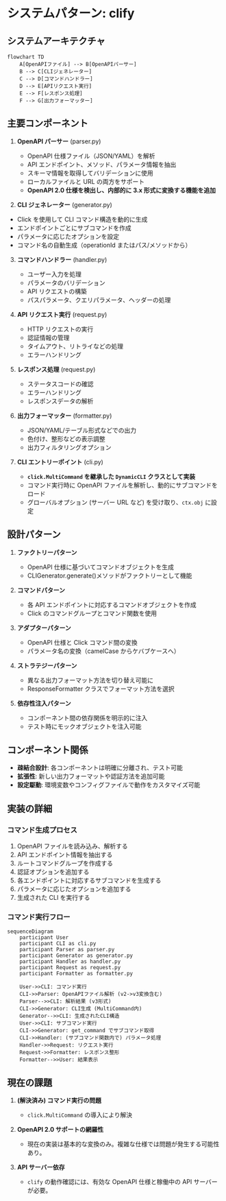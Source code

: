 # システムパターン: clify

## システムアーキテクチャ

```mermaid
flowchart TD
    A[OpenAPIファイル] --> B[OpenAPIパーサー]
    B --> C[CLIジェネレーター]
    C --> D[コマンドハンドラー]
    D --> E[APIリクエスト実行]
    E --> F[レスポンス処理]
    F --> G[出力フォーマッター]
```

## 主要コンポーネント

1. **OpenAPI パーサー** (parser.py)

   - OpenAPI 仕様ファイル（JSON/YAML）を解析
   - API エンドポイント、メソッド、パラメータ情報を抽出
   - スキーマ情報を取得してバリデーションに使用
   - ローカルファイルと URL の両方をサポート
   - **OpenAPI 2.0 仕様を検出し、内部的に 3.x 形式に変換する機能を追加**

2. **CLI ジェネレーター** (generator.py)

- Click を使用して CLI コマンド構造を動的に生成
- エンドポイントごとにサブコマンドを作成
- パラメータに応じたオプションを設定
- コマンド名の自動生成（operationId またはパス/メソッドから）

3. **コマンドハンドラー** (handler.py)

   - ユーザー入力を処理
   - パラメータのバリデーション
   - API リクエストの構築
   - パスパラメータ、クエリパラメータ、ヘッダーの処理

4. **API リクエスト実行** (request.py)

   - HTTP リクエストの実行
   - 認証情報の管理
   - タイムアウト、リトライなどの処理
   - エラーハンドリング

5. **レスポンス処理** (request.py)

   - ステータスコードの確認
   - エラーハンドリング
   - レスポンスデータの解析

6. **出力フォーマッター** (formatter.py)

   - JSON/YAML/テーブル形式などでの出力
   - 色付け、整形などの表示調整
   - 出力フィルタリングオプション

7. **CLI エントリーポイント** (cli.py)
   - **`click.MultiCommand` を継承した `DynamicCLI` クラスとして実装**
   - コマンド実行時に OpenAPI ファイルを解析し、動的にサブコマンドをロード
   - グローバルオプション (サーバー URL など) を受け取り、`ctx.obj` に設定

## 設計パターン

1. **ファクトリーパターン**

   - OpenAPI 仕様に基づいてコマンドオブジェクトを生成
   - CLIGenerator.generate()メソッドがファクトリーとして機能

2. **コマンドパターン**

   - 各 API エンドポイントに対応するコマンドオブジェクトを作成
   - Click のコマンドグループとコマンド関数を使用

3. **アダプターパターン**

   - OpenAPI 仕様と Click コマンド間の変換
   - パラメータ名の変換（camelCase からケバブケースへ）

4. **ストラテジーパターン**

   - 異なる出力フォーマット方法を切り替え可能に
   - ResponseFormatter クラスでフォーマット方法を選択

5. **依存性注入パターン**
   - コンポーネント間の依存関係を明示的に注入
   - テスト時にモックオブジェクトを注入可能

## コンポーネント関係

- **疎結合設計**: 各コンポーネントは明確に分離され、テスト可能
- **拡張性**: 新しい出力フォーマットや認証方法を追加可能
- **設定駆動**: 環境変数やコンフィグファイルで動作をカスタマイズ可能

## 実装の詳細

### コマンド生成プロセス

1. OpenAPI ファイルを読み込み、解析する
2. API エンドポイント情報を抽出する
3. ルートコマンドグループを作成する
4. 認証オプションを追加する
5. 各エンドポイントに対応するサブコマンドを生成する
6. パラメータに応じたオプションを追加する
7. 生成された CLI を実行する

### コマンド実行フロー

```mermaid
sequenceDiagram
    participant User
    participant CLI as cli.py
    participant Parser as parser.py
    participant Generator as generator.py
    participant Handler as handler.py
    participant Request as request.py
    participant Formatter as formatter.py

    User->>CLI: コマンド実行
    CLI->>Parser: OpenAPIファイル解析 (v2->v3変換含む)
    Parser-->>CLI: 解析結果 (v3形式)
    CLI->>Generator: CLI生成 (MultiCommand内)
    Generator-->>CLI: 生成されたCLI構造
    User->>CLI: サブコマンド実行
    CLI->>Generator: get_command でサブコマンド取得
    CLI->>Handler: (サブコマンド関数内で) パラメータ処理
    Handler->>Request: リクエスト実行
    Request->>Formatter: レスポンス整形
    Formatter-->>User: 結果表示
```

## 現在の課題

1. **(解決済み) コマンド実行の問題**

   - `click.MultiCommand` の導入により解決

2. **OpenAPI 2.0 サポートの網羅性**

   - 現在の実装は基本的な変換のみ。複雑な仕様では問題が発生する可能性あり。

3. **API サーバー依存**
   - `clify` の動作確認には、有効な OpenAPI 仕様と稼働中の API サーバーが必要。
